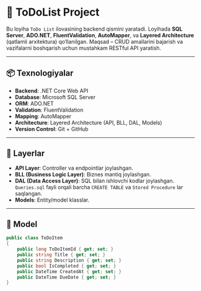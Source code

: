 # 📝 ToDoList Project

Bu loyiha `ToDo List` ilovasining backend qismini yaratadi. Loyihada **SQL Server**, **ADO.NET**, **FluentValidation**, **AutoMapper**, va **Layered Architecture** (qatlamli arxitektura) qo‘llanilgan. Maqsad – CRUD amallarini bajarish va vazifalarni boshqarish uchun mustahkam RESTful API yaratish.

---

## 📦 Texnologiyalar

- **Backend**: .NET Core Web API  
- **Database**: Microsoft SQL Server  
- **ORM**: ADO.NET  
- **Validation**: FluentValidation  
- **Mapping**: AutoMapper  
- **Architecture**: Layered Architecture (API, BLL, DAL, Models)  
- **Version Control**: Git + GitHub  

---

## 📁 Layerlar

- **API Layer**: Controller va endpointlar joylashgan.  
- **BLL (Business Logic Layer)**: Biznes mantiq joylashgan.  
- **DAL (Data Access Layer)**: SQL bilan ishlovchi kodlar joylashgan. `Queries.sql` fayli orqali barcha `CREATE TABLE` va `Stored Procedure` lar saqlangan.  
- **Models**: Entity/model klasslar.

---

## 🧩 Model

```csharp
public class ToDoItem
{
    public long ToDoItemId { get; set; }
    public string Title { get; set; }
    public string Description { get; set; }
    public bool IsCompleted { get; set; }
    public DateTime CreatedAt { get; set; }
    public DateTime DueDate { get; set; }
}
